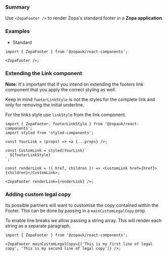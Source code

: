 ### Summary

Use `<ZopaFooter />` to render Zopa's standard footer in a **Zopa application**.

### Examples

- Standard

```tsx
import { ZopaFooter } from '@zopauk/react-components';

<ZopaFooter />;
```

### Extending the Link component

**Note:** It's important that if you intend on extending the footers link component that you apply the correct styling as well.

Keep in mind `footerLinkStyle` is not the styles for the complete link and only for removing the initial underline.

For the links style use `linkStyle` from the link component.

```tsx
import { ZopaFooter, footerLinkStyle } from '@zopauk/react-components';
import styled from 'styled-components';

const YourLink = (props) => <a {...props} />;

const CustomLink = styled(YourLink)`
  ${footerLinkStyle}
`;

const renderLink = ({ href, children }) => <CustomLink href={href}>{children}</CustomLink>;

<ZopaFooter renderLink={renderLink} />;
```

### Adding custom legal copy

Its possible partners will want to customise the copy contained within the Footer. This can be done by passing in a `mainCustomLegalCopy` prop.

To enable line breaks we allow passing a string array. This will render each string as a separate paragraph.

```tsx
import { ZopaFooter } from '@zopauk/react-components';

<ZopaFooter mainCustomLegalCopy={['This is my first line of legal copy', 'This is my second line of legal copy']} />;
```
